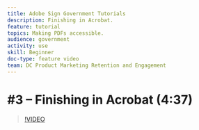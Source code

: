 ```yaml
---
title: Adobe Sign Government Tutorials
description: Finishing in Acrobat.
feature: tutorial
topics: Making PDFs accessible.
audience: government
activity: use
skill: Beginner
doc-type: feature video
team: DC Product Marketing Retention and Engagement
---
```


# #3 – Finishing in Acrobat (4:37)

>[!VIDEO](https://video.tv.adobe.com/v/34514)
